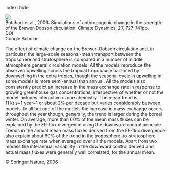 index: hide

<div class="Citation">
    <div class="Citation-thumb CitationThumb-linked"  data-href="https://doi.org/10.1007/s00382-006-0162-4">
      <img src="https://static.claimspace.cloud/climate-study-static/refs/thumbs/14/Butchart_et_al_2006-thumb.png" />
    </div>

  <div class="Citation-body">
    <div class="Citation-text">Butchart et al., 2006: Simulations of anthropogenic change in the strength of the Brewer-Dobson circulation. <span class="Article-journal">Climate Dynamics, </span><span class="Article-volume">27, </span>727-741pp.</div>
    <div class="Citation-links">
      <div class="CitationLink" data-href="https://doi.org/10.1007/s00382-006-0162-4">
        <div class="CitationLink-icon CitationLink-Doi"></div>
        <div class="CitationLink-text">DOI</div>
      </div>
      <div class="CitationLink" data-href="https://scholar.google.com/scholar?q=10.1007/s00382-006-0162-4">
        <div class="CitationLink-icon CitationLink-Scholar"></div>
        <div class="CitationLink-text">Google Scholar</div>
      </div>
    </div>
  </div>
</div>

The effect of climate change on the Brewer–Dobson circulation and, in particular, the large-scale seasonal-mean transport between the troposphere and stratosphere is compared in a number of middle atmosphere general circulation models. All the models reproduce the observed upwelling across the tropical tropopause balanced by downwelling in the extra tropics, though the seasonal cycle in upwelling in some models is more semi-annual than annual. All the models also consistently predict an increase in the mass exchange rate in response to growing greenhouse gas concentrations, irrespective of whether or not the model includes interactive ozone chemistry. The mean trend is 11 kt s−1 year−1 or about 2% per decade but varies considerably between models. In all but one of the models the increase in mass exchange occurs throughout the year though, generally, the trend is larger during the boreal winter. On average, more than 60% of the mean mass fluxes can be explained by the EP-flux divergence using the downward control principle. Trends in the annual mean mass fluxes derived from the EP-flux divergence also explain about 60% of the trend in the troposphere-to-stratosphere mass exchange rate when averaged over all the models. Apart from two models the interannual variability in the downward control derived and actual mass fluxes were generally well correlated, for the annual mean.

<div class="Citation-copy">
&copy; Springer Nature, 2006
</div>